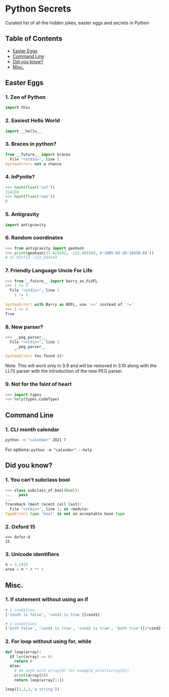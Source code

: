# Python Secrets
Curated list of all the hidden jokes, easter eggs and secrets in Python


## Table of Contents
- [Easter Eggs](#easter-eggs)
- [Command Line](#command-line)
- [Did you know?](#did-you-know)
- [Misc.](#misc)

## Easter Eggs

### 1. Zen of Python
```py
import this
```

### 2. Easiest Hello World
```py
import __hello__
```

### 3. Braces in python?
```py
from __future__ import braces
  File "<stdin>", line 1
SyntaxError: not a chance
```

### 4. InPynite?
```py
>>> hash(float('inf'))
314159
>>> hash(float('nan'))
0
```

### 5. Antigravity
```py
import antigravity
```

### 6. Random coordinates
```py
>>> from antigravity import geohash
>>> print(geohash(37.421542, -122.085589, b'2005-05-26-10458.68'))
# 37.857713 -122.544543
```

### 7. Friendly Language Uncle For Life
```py
>>> from __future__ import barry_as_FLUFL
>>> 1 != 3
  File "<stdin>", line 1
    1 != 3
       ^
SyntaxError: with Barry as BDFL, use '<>' instead of '!='
>>> 1 <> 3
True
```
### 8. New parser?
```py
>>> __peg_parser__
  File "<stdin>", line 1
    __peg_parser__
    ^
SyntaxError: You found it!
```
Note: This will work only in 3.9 and will be removed in 3.10 along with the LL(1) parser with the introduction of the new PEG parser.

### 9. Not for the faint of heart
```py
>>> import types
>>> help(types.CodeType)                                          
```

## Command Line

### 1. CLI month calendar
```bash
python -m "calendar" 2021 7
``` 
For options: `python -m "calendar" --help`

## Did you know?

### 1. You can't subclass bool
```py
>>> class subclass_of_bool(bool):
...   pass
...
Traceback (most recent call last):
  File "<stdin>", line 1, in <module>
TypeError: type 'bool' is not an acceptable base type
```

### 2. Oxford 15
```
>>> 0xfor-d
15
```

### 3. Unicode identifiers
```py
π = 3.1415
area = π * r ** 2
```

## Misc.

### 1. If statement without using an if
```py
# 1 condition
['cond1 is false', 'cond1 is true'][cond1]

# 2 conditions
['both false', 'cond1 is true', 'cond2 is true', 'both true'][2*cond2 + cond1]
```

### 2. For loop without using for, while
```py
def loop(array):
  if len(array) == 0:
    return 0
  else: 
    # do smth with array[0] for example print(array[0])
    print(array[0])
    return loop(array[1:])

loop([1,2,3,'a string'])
```
